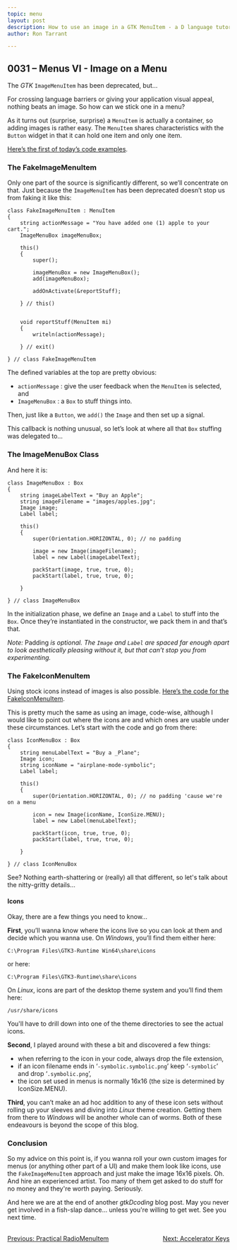 ```yaml
---
topic: menu
layout: post
description: How to use an image in a GTK MenuItem - a D language tutorial.
author: Ron Tarrant

---
```


## 0031 – Menus VI - Image on a Menu

The *GTK* `ImageMenuItem` has been deprecated, but…

For crossing language barriers or giving your application visual appeal, nothing beats an image. So how can we stick one in a menu?

As it turns out (surprise, surprise) a `MenuItem` is actually a container, so adding images is rather easy. The `MenuItem` shares characteristics with the `Button` widget in that it can hold one item and only one item.

[Here’s the first of today’s code examples](https://github.com/rontarrant/gtkDcoding/blob/master/012_menus/menu_012_14_fake_image_item.d).

### The FakeImageMenuItem

Only one part of the source is significantly different, so we’ll concentrate on that. Just because the `ImageMenuItem` has been deprecated doesn’t stop us from faking it like this:

	class FakeImageMenuItem : MenuItem
	{
		string actionMessage = "You have added one (1) apple to your cart.";
		ImageMenuBox imageMenuBox;
	   
		this()
		{
			super();
			
			imageMenuBox = new ImageMenuBox();
			add(imageMenuBox);
			
			addOnActivate(&reportStuff);
			
		} // this()
		
		
		void reportStuff(MenuItem mi)
		{
			writeln(actionMessage);
			
		} // exit()
		
	} // class FakeImageMenuItem

The defined variables at the top are pretty obvious:

- `actionMessage` : give the user feedback when the `MenuItem` is selected, and
- `ImageMenuBox` : a `Box` to stuff things into.

Then, just like a `Button`, we `add()` the `Image` and then set up a signal.

This callback is nothing unusual, so let’s look at where all that `Box` stuffing was delegated to…

### The ImageMenuBox Class

And here it is:

	class ImageMenuBox : Box
	{
		string imageLabelText = "Buy an Apple";
		string imageFilename = "images/apples.jpg";
		Image image;
		Label label;
		
		this()
		{
			super(Orientation.HORIZONTAL, 0); // no padding
			
			image = new Image(imageFilename);
			label = new Label(imageLabelText);
	
			packStart(image, true, true, 0);
			packStart(label, true, true, 0);
			
		}
	
	} // class ImageMenuBox

In the initialization phase, we define an `Image` and a `Label` to stuff into the `Box`. Once they’re instantiated in the constructor, we pack them in and that’s that.

*Note:* Padding *is optional. The `Image` and `Label` are spaced far enough apart to look aesthetically pleasing without it, but that can’t stop you from experimenting.*

### The FakeIconMenuItem

Using stock icons instead of images is also possible. [Here’s the code for the FakeIconMenuItem](https://github.com/rontarrant/gtkDcoding/blob/master/012_menus/menu_012_15_fake_icon.d).

This is pretty much the same as using an image, code-wise, although I would like to point out where the icons are and which ones are usable under these circumstances. Let’s start with the code and go from there:

	class IconMenuBox : Box
	{
		string menuLabelText = "Buy a _Plane";
		Image icon;
		string iconName = "airplane-mode-symbolic";
		Label label;	
		
		this()
		{
			super(Orientation.HORIZONTAL, 0); // no padding 'cause we're on a menu
			
			icon = new Image(iconName, IconSize.MENU);
			label = new Label(menuLabelText);
	
			packStart(icon, true, true, 0);
			packStart(label, true, true, 0);
			
		}
	
	} // class IconMenuBox

See? Nothing earth-shattering or (really) all that different, so let's talk about the nitty-gritty details...
  
#### Icons

Okay, there are a few things you need to know…

**First**, you’ll wanna know where the icons live so you can look at them and decide which you wanna use. On *Windows*, you’ll find them either here:

	C:\Program Files\GTK3-Runtime Win64\share\icons

or here:

	C:\Program Files\GTK3-Runtime\share\icons

On *Linux*, icons are part of the desktop theme system and you’ll find them here:

	/usr/share/icons

You'll have to drill down into one of the theme directories to see the actual icons.

**Second**, I played around with these a bit and discovered a few things:

- when referring to the icon in your code, always drop the file extension,
- if an icon filename ends in ‘`-symbolic.symbolic.png`’ keep ‘`-symbolic`’ and drop ‘`.symbolic.png`’,
- the icon set used in menus is normally 16x16 (the size is determined by IconSize.MENU).

**Third**, you can’t make an ad hoc addition to any of these icon sets without rolling up your sleeves and diving into *Linux* theme creation. Getting them from there to *Windows* will be another whole can of worms. Both of these endeavours is beyond the scope of this blog.

### Conclusion

So my advice on this point is, if you wanna roll your own custom images for menus (or anything other part of a UI) and make them look like icons, use the `FakeImageMenuItem` approach and just make the image 16x16 pixels. Oh. And hire an experienced artist. Too many of them get asked to do stuff for no money and they're worth paying. Seriously.

And here we are at the end of another *gtkDcoding* blog post. May you never get involved in a fish-slap dance... unless you're willing to get wet. See you next time.


<BR>
<div style="float: left;">
	<a href="https://gtkdcoding.com/2019/04/26/0030-radiomenuitem-practical.html">Previous: Practical RadioMenuItem</a>
</div>
<div style="float: right;">
	<a href="https://gtkdcoding.com/2019/05/03/0032-accelerator-keys.html">Next: Accelerator Keys</a>
</div>
<BR>
